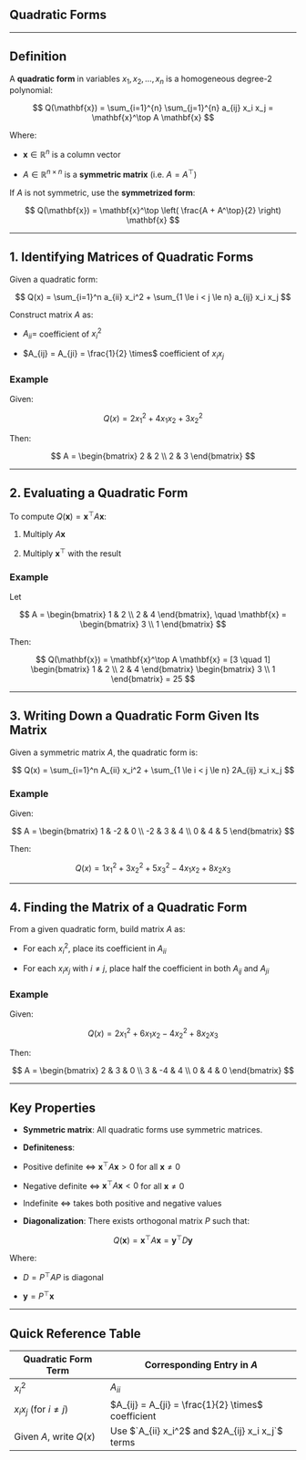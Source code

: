 ## **Quadratic Forms**

---

## **Definition**

A **quadratic form** in variables $`x_1, x_2, \dots, x_n`$ is a homogeneous degree-2 polynomial:

$$
Q(\mathbf{x}) = \sum_{i=1}^{n} \sum_{j=1}^{n} a_{ij} x_i x_j = \mathbf{x}^\top A \mathbf{x}
$$

Where:

* $`\mathbf{x} \in \mathbb{R}^n`$ is a column vector


* $`A \in \mathbb{R}^{n \times n}`$ is a **symmetric matrix** (i.e. $`A = A^\top`$)


If $A$ is not symmetric, use the **symmetrized form**:

$$
Q(\mathbf{x}) = \mathbf{x}^\top \left( \frac{A + A^\top}{2} \right) \mathbf{x}
$$

---

## **1. Identifying Matrices of Quadratic Forms**

Given a quadratic form:

$$
Q(x) = \sum_{i=1}^n a_{ii} x_i^2 + \sum_{1 \le i < j \le n} a_{ij} x_i x_j
$$

Construct matrix $`A`$ as:

* $`A_{ii} =`$ coefficient of $`x_i^2`$


* $`A_{ij} = A_{ji} = \frac{1}{2} \times`$ coefficient of $`x_i x_j`$


### **Example**

Given:

$$
Q(x) = 2x_1^2 + 4x_1x_2 + 3x_2^2
$$

Then:

$$
A = \begin{bmatrix}
2 & 2 \\
2 & 3
\end{bmatrix}
$$

---

## **2. Evaluating a Quadratic Form**

To compute $`Q(\mathbf{x}) = \mathbf{x}^\top A \mathbf{x}`$:

1. Multiply $`A\mathbf{x}`$


2. Multiply $`\mathbf{x}^\top`$ with the result


### **Example**

Let

$$
A = \begin{bmatrix} 1 & 2 \\ 2 & 4 \end{bmatrix}, \quad \mathbf{x} = \begin{bmatrix} 3 \\ 1 \end{bmatrix}
$$

Then:

$$
Q(\mathbf{x}) = \mathbf{x}^\top A \mathbf{x} = 
[3 \quad 1]
\begin{bmatrix} 1 & 2 \\ 2 & 4 \end{bmatrix}
\begin{bmatrix} 3 \\ 1 \end{bmatrix} = 25
$$

---

## **3. Writing Down a Quadratic Form Given Its Matrix**

Given a symmetric matrix $`A`$, the quadratic form is:

$$
Q(x) = \sum_{i=1}^n A_{ii} x_i^2 + \sum_{1 \le i < j \le n} 2A_{ij} x_i x_j
$$

### **Example**

Given:

$$
A = \begin{bmatrix}
1 & -2 & 0 \\
-2 & 3 & 4 \\
0 & 4 & 5
\end{bmatrix}
$$

Then:

$$
Q(x) = 1x_1^2 + 3x_2^2 + 5x_3^2 - 4x_1x_2 + 8x_2x_3
$$

---

## **4. Finding the Matrix of a Quadratic Form**

From a given quadratic form, build matrix $`A`$ as:

* For each $`x_i^2`$, place its coefficient in $`A_{ii}`$


* For each $`x_i x_j`$ with $`i \ne j`$, place half the coefficient in both $`A_{ij}`$ and $`A_{ji}`$


### **Example**

Given:

$$
Q(x) = 2x_1^2 + 6x_1x_2 - 4x_2^2 + 8x_2x_3
$$

Then:

$$
A = \begin{bmatrix}
2 & 3 & 0 \\
3 & -4 & 4 \\
0 & 4 & 0
\end{bmatrix}
$$

---

## **Key Properties**

* **Symmetric matrix**: All quadratic forms use symmetric matrices.

* **Definiteness**:

* Positive definite ⇔ $`\mathbf{x}^\top A \mathbf{x} > 0`$ for all $`\mathbf{x} \ne 0`$
* Negative definite ⇔ $`\mathbf{x}^\top A \mathbf{x} < 0`$ for all $`\mathbf{x} \ne 0`$
* Indefinite ⇔ takes both positive and negative values


* **Diagonalization**: There exists orthogonal matrix $P$ such that:

$$
Q(\mathbf{x}) = \mathbf{x}^\top A \mathbf{x} = \mathbf{y}^\top D \mathbf{y}
$$

Where:

* $`D = P^\top A P`$ is diagonal


* $`\mathbf{y} = P^\top \mathbf{x}`$

---

## **Quick Reference Table**

| Quadratic Form Term           | Corresponding Entry in $`A`$                         |
|-------------------------------| -------------------------------------------------- |
| $`x_i^2`$                     | $`A_{ii}`$                                           |
| $`x_i x_j`$ (for $`i \ne j`$) | $`A_{ij} = A_{ji} = \frac{1}{2} \times`$ coefficient |
| Given $`A`$, write $`Q(x)`$   | Use $`A_{ii} x_i^2$ and $2A_{ij} x_i x_j`$ terms     |


